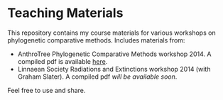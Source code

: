 # Teaching Materials

This repository contains my course materials for various workshops on phylogenetic comparative methods. Includes materials from:
* AnthroTree Phylogenetic Comparative Methods workshop 2014. 
A compiled pdf is available [here](http://figshare.com/articles/PGLSProblemSet2014/1235537).
* Linnaean Society Radiations and Extinctions workshop 2014 (with Graham Slater). 
A compiled pdf *will be available soon*.

Feel free to use and share.

